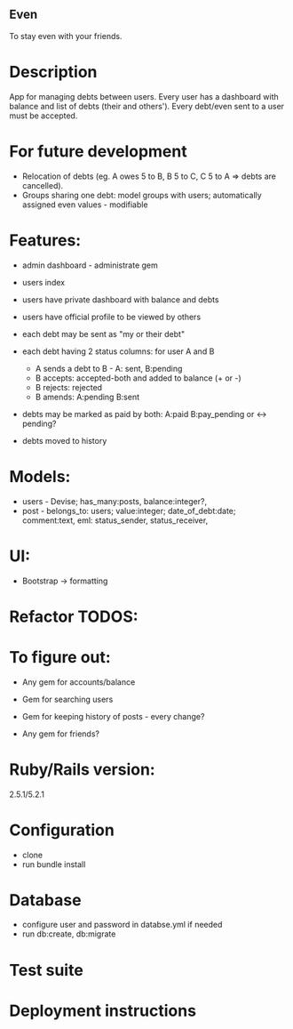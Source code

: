## Even
To stay even with your friends.

# Description
App for managing debts between users. Every user has a dashboard with balance and list of debts (their and others'). Every debt/even sent to a user must be accepted.

# For future development
- Relocation of debts (eg. A owes 5 to B, B 5 to C, C 5 to A => debts are cancelled).
- Groups sharing one debt: model groups with users; automatically assigned even values - modifiable

# Features:
- admin dashboard - administrate gem
- users index
- users have private dashboard with balance and debts
- users have official profile to be viewed by others

- each debt may be sent as "my or their debt"
- each debt having 2 status columns: for user A and B
  - A sends a debt to B - A: sent, B:pending
  - B accepts: accepted-both and added to balance (+ or -)
  - B rejects: rejected
  - B amends: A:pending B:sent  
- debts may be marked as paid by both: A:paid B:pay_pending or <-> pending?
- debts moved to history

# Models:
- users - Devise; has_many:posts, balance:integer?,
- post - belongs_to: users; value:integer; date_of_debt:date; comment:text,
        eml: status_sender, status_receiver,

# UI:
- Bootstrap -> formatting

# Refactor TODOS:

# To figure out:
- Any gem for accounts/balance
- Gem for searching users
- Gem for keeping history of posts - every change?

- Any gem for friends?

# Ruby/Rails version:
2.5.1/5.2.1

# Configuration
- clone
- run bundle install

# Database
- configure user and password in databse.yml if needed
- run db:create, db:migrate

# Test suite
# Deployment instructions
